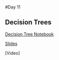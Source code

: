 #Day 11
## Decision Trees
[Decision Tree Notebook](https://github.com/kaggledecal/sp17/blob/master/day11/Decision%20Trees.ipynb)




[Slides](https://docs.google.com/a/berkeley.edu/presentation/d/1E3xTsMv4DZ5_c9BVN4KQ-qQ3gXh__TCybWL52Nt0yXo/edit?usp=sharing)

[Video]
